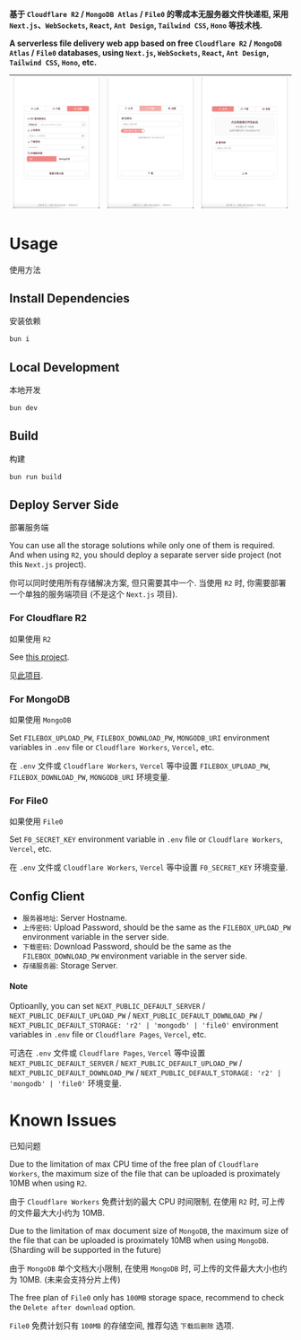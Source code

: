 **基于 `Cloudflare R2` / `MongoDB Atlas` / `File0` 的零成本无服务器文件快递柜, 采用 `Next.js`、`WebSockets`, `React`, `Ant Design`, `Tailwind CSS`, `Hono` 等技术栈.**

**A serverless file delivery web app based on free `Cloudflare R2` / `MongoDB Atlas` / `File0` databases, using `Next.js`, `WebSockets`, `React`, `Ant Design`, `Tailwind CSS`, `Hono`, etc.**

|![](README_1.png)|![](README_2.png)|![](README_3.png)|
|:---:|:---:|:---:|

# Usage
使用方法

## Install Dependencies
安装依赖

```bash
bun i
```

## Local Development
本地开发

```bash
bun dev
```

## Build
构建

```bash
bun run build
```

## Deploy Server Side
部署服务端

You can use all the storage solutions while only one of them is required. And when using `R2`, you should deploy a separate server side project (not this `Next.js` project).

你可以同时使用所有存储解决方案, 但只需要其中一个. 当使用 `R2` 时, 你需要部署一个单独的服务端项目 (不是这个 `Next.js` 项目).

### For Cloudflare R2
如果使用 `R2`

See [this project](https://github.com/LeafYeeXYZ/MyAPIs).

见[此项目](https://github.com/LeafYeeXYZ/MyAPIs).

### For MongoDB
如果使用 `MongoDB`

Set `FILEBOX_UPLOAD_PW`, `FILEBOX_DOWNLOAD_PW`, `MONGODB_URI` environment variables in `.env` file or `Cloudflare Workers`, `Vercel`, etc.

在 `.env` 文件或 `Cloudflare Workers`, `Vercel` 等中设置 `FILEBOX_UPLOAD_PW`, `FILEBOX_DOWNLOAD_PW`, `MONGODB_URI` 环境变量.

### For File0
如果使用 `File0`

Set `F0_SECRET_KEY` environment variable in `.env` file or `Cloudflare Workers`, `Vercel`, etc.

在 `.env` 文件或 `Cloudflare Workers`, `Vercel` 等中设置 `F0_SECRET_KEY` 环境变量.

## Config Client
- `服务器地址`: Server Hostname.
- `上传密码`: Upload Password, should be the same as the `FILEBOX_UPLOAD_PW` environment variable in the server side.
- `下载密码`: Download Password, should be the same as the `FILEBOX_DOWNLOAD_PW` environment variable in the server side.
- `存储服务器`: Storage Server.

#### Note
Optioanlly, you can set `NEXT_PUBLIC_DEFAULT_SERVER` / `NEXT_PUBLIC_DEFAULT_UPLOAD_PW` / `NEXT_PUBLIC_DEFAULT_DOWNLOAD_PW` / `NEXT_PUBLIC_DEFAULT_STORAGE: 'r2' | 'mongodb' | 'file0'` environment variables in `.env` file or `Cloudflare Pages`, `Vercel`, etc.

可选在 `.env` 文件或 `Cloudflare Pages`, `Vercel` 等中设置 `NEXT_PUBLIC_DEFAULT_SERVER` / `NEXT_PUBLIC_DEFAULT_UPLOAD_PW` / `NEXT_PUBLIC_DEFAULT_DOWNLOAD_PW` / `NEXT_PUBLIC_DEFAULT_STORAGE: 'r2' | 'mongodb' | 'file0'` 环境变量.

# Known Issues
已知问题

Due to the limitation of max CPU time of the free plan of `Cloudflare Workers`, the maximum size of the file that can be uploaded is proximately 10MB when using `R2`.

由于 `Cloudflare Workers` 免费计划的最大 CPU 时间限制, 在使用 `R2` 时, 可上传的文件最大大小约为 10MB.

Due to the limitation of max document size of `MongoDB`, the maximum size of the file that can be uploaded is proximately 10MB when using `MongoDB`. (Sharding will be supported in the future)

由于 `MongoDB` 单个文档大小限制, 在使用 `MongoDB` 时, 可上传的文件最大大小也约为 10MB. (未来会支持分片上传)

The free plan of `File0` only has `100MB` storage space, recommend to check the `Delete after download` option.

`File0` 免费计划只有 `100MB` 的存储空间, 推荐勾选 `下载后删除` 选项.

